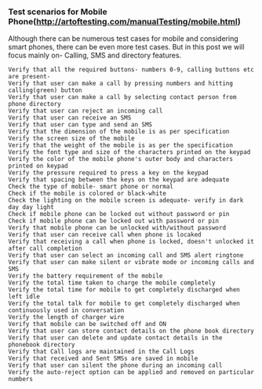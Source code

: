 ### Test scenarios for Mobile Phone(http://artoftesting.com/manualTesting/mobile.html)

Although there can be numerous test cases for mobile and considering smart phones, there can be even more test cases. But in this post we will focus mainly on- Calling, SMS and directory features.

    Verify that all the required buttons- numbers 0-9, calling buttons etc are present-
    Verify that user can make a call by pressing numbers and hitting calling(green) button
    Verify that user can make a call by selecting contact person from phone directory
    Verify that user can reject an incoming call
    Verify that user can receive an SMS
    Verify that user can type and send an SMS
    Verify that the dimension of the mobile is as per specification
    Verify the screen size of the mobile
    Verify that the weight of the mobile is as per the specification
    Verify the font type and size of the characters printed on the keypad
    Verify the color of the mobile phone's outer body and characters printed on keypad
    Verify the pressure required to press a key on the keypad
    Verify that spacing between the keys on the keypad are adequate
    Check the type of mobile- smart phone or normal
    Check if the mobile is colored or black-white
    Check the lighting on the mobile screen is adequate- verify in dark day day light
    Check if mobile phone can be locked out without password or pin
    Check if mobile phone can be locked out with password or pin
    Verify that mobile phone can be unlocked with/without password
    Verify that user can receive call when phone is locaked
    Verify that receiving a call when phone is locked, doesn't unlocked it after call completion
    Verify that user can select an incoming call and SMS alert ringtone
    Verify that user can make silent or vibrate mode or incoming calls and SMS
    Verify the battery requirement of the mobile
    Verify the total time taken to charge the mobile completely
    Verify the total time for mobile to get completely discharged when left idle
    Verify the total talk for mobile to get completely discharged when continuously used in conversation
    Verify the length of charger wire
    Verify that mobile can be switched off and ON
    Verify that user can store contact details on the phone book directory
    Verify that user can delete and update contact details in the phonebook directory
    Verify that Call logs are maintained in the Call Logs
    Verify that received and Sent SMSs are saved in mobile
    Verify that user can silent the phone during an incoming call
    Verify the auto-reject option can be applied and removed on particular numbers
